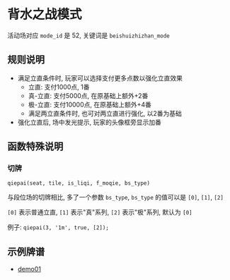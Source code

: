# 背水之战模式

活动场对应 `mode_id` 是 52, 关键词是 `beishuizhizhan_mode`

## 规则说明

- 满足立直条件时, 玩家可以选择支付更多点数以强化立直效果
    - 立直: 支付1000点, 1番
    - 真-立直: 支付5000点, 在原基础上额外+2番
    - 极-立直: 支付10000点, 在原基础上额外+4番
    - 满足两立直条件时, 也可对两立直进行强化, 以2番为基础
- 强化立直后, 场中发光提示, 玩家的头像框旁显示加番

## 函数特殊说明

### 切牌

`qiepai(seat, tile, is_liqi, f_moqie, bs_type)`

与段位场的切牌相比, 多了一个参数 `bs_type`, `bs_type` 的值可以是 `[0]`, `[1]`, `[2]`

`[0]` 表示普通立直, `[1]` 表示"真"系列, `[2]` 表示"极"系列, 默认为 `[0]`

例子: `qiepai(3, '1m', true, [2]);`

## 示例牌谱

- [demo01](demo01.js)
